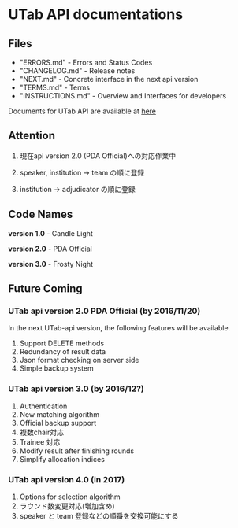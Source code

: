 # UTab API documentations

## Files

 + "ERRORS.md" - Errors and Status Codes
 + "CHANGELOG.md" - Release notes
 + "NEXT.md" - Concrete interface in the next api version
 + "TERMS.md" - Terms
 + "INSTRUCTIONS.md" - Overview and Interfaces for developers

Documents for UTab API are available at [here](http://UTab-api-server.readthedocs.io/en/latest/)

## Attention

1. 現在api version 2.0 (PDA Official)への対応作業中

1. speaker, institution -> team の順に登録

1. institution -> adjudicator の順に登録

## Code Names

**version 1.0** - Candle Light

**version 2.0** - PDA Official

**version 3.0** - Frosty Night

## Future Coming

### UTab api version 2.0 PDA Official (by 2016/11/20)

In the next UTab-api version, the following features will be available.

1. Support DELETE methods
1. Redundancy of result data
1. Json format checking on server side
1. Simple backup system

### UTab api version 3.0 (by 2016/12?)

1. Authentication
1. New matching algorithm
1. Official backup support
1. 複数chair対応
1. Trainee 対応
1. Modify result after finishing rounds
1. Simplify allocation indices

### UTab api version 4.0 (in 2017)

1. Options for selection algorithm
1. ラウンド数変更対応(増加含め)
1. speaker と team 登録などの順番を交換可能にする